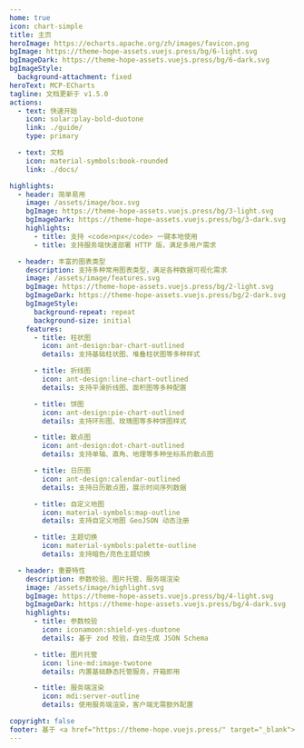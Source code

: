 ```yaml
---
home: true
icon: chart-simple
title: 主页
heroImage: https://echarts.apache.org/zh/images/favicon.png
bgImage: https://theme-hope-assets.vuejs.press/bg/6-light.svg
bgImageDark: https://theme-hope-assets.vuejs.press/bg/6-dark.svg
bgImageStyle:
  background-attachment: fixed
heroText: MCP-ECharts
tagline: 文档更新于 v1.5.0
actions:
  - text: 快速开始
    icon: solar:play-bold-duotone
    link: ./guide/
    type: primary

  - text: 文档
    icon: material-symbols:book-rounded
    link: ./docs/

highlights:
  - header: 简单易用
    image: /assets/image/box.svg
    bgImage: https://theme-hope-assets.vuejs.press/bg/3-light.svg
    bgImageDark: https://theme-hope-assets.vuejs.press/bg/3-dark.svg
    highlights:
      - title: 支持 <code>npx</code> 一键本地使用
      - title: 支持服务端快速部署 HTTP 版，满足多用户需求

  - header: 丰富的图表类型
    description: 支持多种常用图表类型，满足各种数据可视化需求
    image: /assets/image/features.svg
    bgImage: https://theme-hope-assets.vuejs.press/bg/2-light.svg
    bgImageDark: https://theme-hope-assets.vuejs.press/bg/2-dark.svg
    bgImageStyle:
      background-repeat: repeat
      background-size: initial
    features:
      - title: 柱状图
        icon: ant-design:bar-chart-outlined
        details: 支持基础柱状图、堆叠柱状图等多种样式

      - title: 折线图
        icon: ant-design:line-chart-outlined
        details: 支持平滑折线图、面积图等多种配置

      - title: 饼图
        icon: ant-design:pie-chart-outlined
        details: 支持环形图、玫瑰图等多种饼图样式

      - title: 散点图
        icon: ant-design:dot-chart-outlined
        details: 支持单轴、直角、地理等多种坐标系的散点图

      - title: 日历图
        icon: ant-design:calendar-outlined
        details: 支持日历散点图，展示时间序列数据

      - title: 自定义地图
        icon: material-symbols:map-outline
        details: 支持自定义地图 GeoJSON 动态注册

      - title: 主题切换
        icon: material-symbols:palette-outline
        details: 支持暗色/亮色主题切换

  - header: 重要特性
    description: 参数校验、图片托管、服务端渲染
    image: /assets/image/highlight.svg
    bgImage: https://theme-hope-assets.vuejs.press/bg/4-light.svg
    bgImageDark: https://theme-hope-assets.vuejs.press/bg/4-dark.svg
    highlights:
      - title: 参数校验
        icon: iconamoon:shield-yes-duotone
        details: 基于 zod 校验，自动生成 JSON Schema

      - title: 图片托管
        icon: line-md:image-twotone
        details: 内置基础静态托管服务，开箱即用

      - title: 服务端渲染
        icon: mdi:server-outline
        details: 使用服务端渲染，客户端无需额外配置

copyright: false
footer: 基于 <a href="https://theme-hope.vuejs.press/" target="_blank">Vuepress Theme Hope</a> | Apache-2.0 Licensed
---
```

